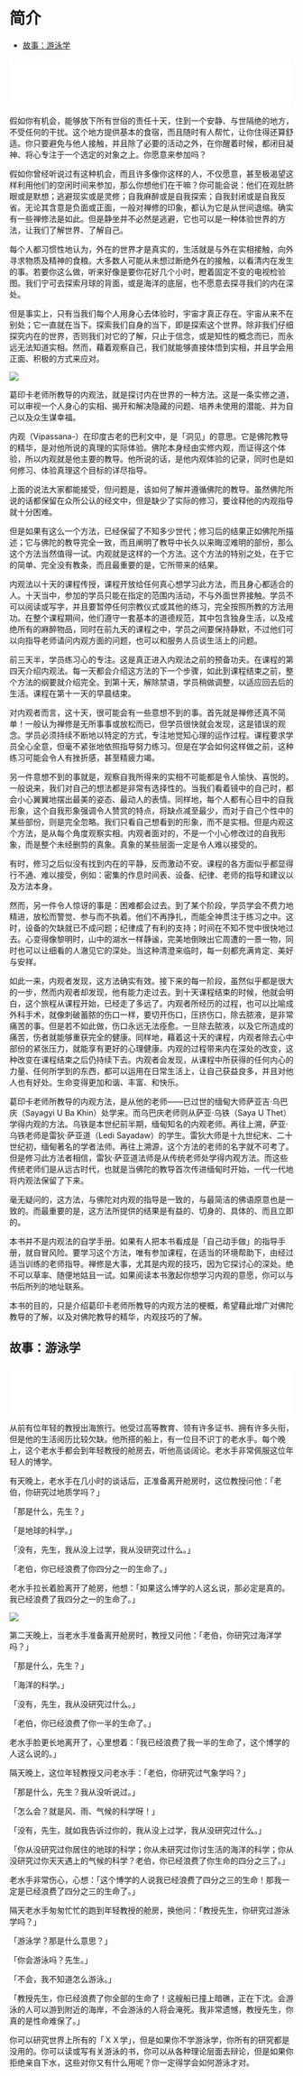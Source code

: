 # 简介
- [故事：游泳学](#2-1)

<iframe frameborder="0" marginwidth="0" marginheight="0" width=500 height=86 src="./mp3/2-0.mp3"></iframe>

假如你有机会，能够放下所有世俗的责任十天，住到一个安静、与世隔绝的地方，不受任何的干扰。这个地方提供基本的食宿，而且随时有人帮忙，让你住得还算舒适。你只要避免与他人接触，并且除了必要的活动之外，在你醒着时候，都闭目凝神、将心专注于一个选定的对象之上。你愿意来参加吗？

假如你曾经听说过有这种机会，而且许多像你这样的人，不仅愿意，甚至极渴望这样利用他们的空闲时间来参加，那么你想他们在干嘛？你可能会说：他们在观肚脐眼或是默想；逃避现实或是灵修；自我麻醉或是自我探索；自我封闭或是自我反省。无论其含意是负面或正面，一般对禅修的印象，都认为它是从世间退缩。确实有一些禅修法是如此。但是静坐并不必然是逃避，它也可以是一种体验世界的方法，让我们了解世界、了解自己。

每个人都习惯性地认为，外在的世界才是真实的，生活就是与外在实相接触，向外寻求物质及精神的食粮。大多数人可能从未想过断绝外在的接触，以看清内在发生的事。若要你这么做，听来好像是要你花好几个小时，瞪着固定不变的电视检验图。我们宁可去探索月球的背面，或是海洋的底层，也不愿意去探寻我们的内在深处。

但是事实上，只有当我们每个人用身心去体验时，宇宙才真正存在。宇宙从来不在别处；它一直就在当下。探索我们自身的当下，即是探索这个世界。除非我们仔细探究内在的世界，否则我们对它的了解，只止于信念，或是知性的概念而已，而永远无法知道实相。然而，藉着观察自己，我们就能够直接体悟到实相，并且学会用正面、积极的方式来应对。

![](./img/2-0.webp)

葛印卡老师所教导的内观法，就是探讨内在世界的一种方法。这是一条实修之道，可以审视一个人身心的实相、揭开和解决隐藏的问题、培养未使用的潜能、并为自己以及众生谋幸福。

内观（Vipassana-）在印度古老的巴利文中，是「洞见」的意思。它是佛陀教导的精华，是对他所说的真理的实际体验。佛陀本身经由实修内观，而证得这个体验，所以内观就是他主要的教导。他所说的话，是他内观体验的记录，同时也是如何修习、体验真理这个目标的详尽指导。

上面的说法大家都能接受，但问题是，该如何了解并遵循佛陀的教导。虽然佛陀所说的话都保留在众所公认的经文中，但是缺少了实际的修习，要诠释他的内观指导就十分困难。

但是如果有这么一个方法，已经保留了不知多少世代；修习后的结果正如佛陀所描述；它与佛陀的教导完全一致，而且阐明了教导中长久以来晦涩难明的部份，那么这个方法当然值得一试。内观就是这样的一个方法。这个方法的特别之处，在于它的简单、完全没有教条，而且最重要的是，它所带来的结果。

内观法以十天的课程传授，课程开放给任何真心想学习此方法，而且身心都适合的人。十天当中，参加的学员只能在指定的范围内活动，不与外面世界接触。学员不可以阅读或写字，并且要暂停任何宗教仪式或其他的练习，完全按照所教的方法用功。在整个课程期间，他们遵守一套基本的道德规范，其中包含独身生活，以及戒绝所有的麻醉物品，同时在前九天的课程之中，学员之间要保持静默，不过他们可以向指导老师请问内观方面的问题，也可以和服务人员谈生活上的问题。

前三天半，学员练习心的专注。这是真正进入内观法之前的预备功夫。在课程的第四天介绍内观法。每一天都会介绍这方法的下一个步骤，如此到课程结束之前，整个方法的纲要就介绍完全。到第十天，解除禁语，学员稍做调整，以适应回去后的生活。课程在第十一天的早晨结束。

对内观者而言，这十天，很可能会有一些意想不到的事。首先就是禅修还真不简单！一般认为禅修是无所事事或放松而已，但学员很快就会发现，这是错误的观念。学员必须持续不断地以特定的方式，专注地觉知心理的运作过程。课程要求学员全心全意，但毫不紧张地依照指导努力练习。但是在学会如何这样做之前，这种练习可能会令人有挫折感，甚至精疲力竭。

另一件意想不到的事就是，观察自我所得来的实相不可能都是令人愉快、喜悦的。一般说来，我们对自己的想法都是非常有选择性的。当我们看着镜中的自己时，都会小心翼翼地摆出最美的姿态、最动人的表情。同样地，每个人都有心目中的自我形象，这个自我形象强调令人赞赏的特点，将缺点减至最少，而对于自己个性中的某些部份，则是完全忽略。我们只看自己想看到的形象，而不是实相。但是内观这个方法，是从每个角度观察实相。内观者面对的，不是一个小心修改过的自我形象，而是整个未经删剪的真象。真象的某些层面一定是令人难以接受的。

有时，修习之后似没有找到内在的平静，反而激动不安。课程的各方面似乎都显得行不通、难以接受，例如：密集的作息时间表、设备、纪律、老师的指导和建议以及方法本身。

然而，另一件令人惊讶的事是：困难都会过去。到了某个阶段，学员学会不费力地精进，放松而警觉、参与而不执着。他们不再挣扎，而能全神贯注于练习之中。这时，设备的欠缺就已不成问题；纪律成了有利的支持；时间在不知不觉中很快地过去。心变得像黎明时，山中的湖水一样静谧，完美地倒映出它周遭的一景一物，同时也可以让细看的人澈见它的深处。当这种清澄来临时，每一刻都充满肯定、美好与安祥。

如此一来，内观者发现，这方法确实有效。接下来的每一阶段，虽然似乎都是很大的一步，然而内观者却发现，他有能力走过去。到十天课程结束的时候，他就会明白，这个旅程从课程开始，已经走了多远了。内观者所经历的过程，也可以比喻成外科手术，就像刺破蓄脓的伤口一样，要切开伤口，压挤伤口，除去脓液，是非常痛苦的事。但是若不如此做，伤口永远无法痊愈。一旦除去脓液，以及它所造成的痛苦，伤者就能够重获完全的健康。同样地，藉着这十天的课程，内观者除去心中部份的紧张压力，就能享有更好的心理健康。内观的过程带来内在深处的改变，这种改变在课程结束之后仍持续下去。内观者会发现，从课程中所获得的任何内心的力量、任何所学到的东西，都可以运用在日常生活上，让自己获益良多，并且对他人也有好处。生命变得更加和谐、丰富、和快乐。

葛印卡老师所教导的内观方法，是从他的老师––––已过世的缅甸大师萨亚吉‧乌巴庆（Sayagyi U Ba Khin）处学来。而乌巴庆老师则从萨亚‧乌铁（Saya U Thet）学得内观的方法。乌铁是本世纪前半期，缅甸知名的内观老师。再往上溯，萨亚‧乌铁老师是雷狄‧萨亚道（Ledi Sayadaw）的学生。雷狄大师是十九世纪末、二十世纪初，缅甸著名的学者法师。再往上溯源，这个方法的老师的名字就不可考了。但是修习此方法者相信，雷狄‧萨亚道法师是从传统老师处学得内观方法。而这些传统老师们是从远古时代，也就是当佛陀的教导首次传进缅甸时开始，一代一代地将内观法保留了下来。

毫无疑问的，这方法，与佛陀对内观的指导是一致的，与最简洁的佛语原意也是一致的。而最重要的是，这方法所提供的结果是有益的、切身的、具体的、而且立即的。

本书并不是内观法的自学手册。如果有人把本书看成是「自己动手做」的指导手册，就自冒风险。要学习这个方法，唯有参加课程，在适当的环境帮助下，由经过适当训练的老师指导。禅修是大事，尤其是内观的技巧，因为它探讨心的深处。绝不可以草率、随便地姑且一试。如果阅读本书激起你想学习内观的意愿，你可以与书后所列的地址联系。

本书的目的，只是介绍葛印卡老师所教导的内观方法的梗概，希望藉此增广对佛陀教导的了解，以及对佛陀教导的精华，内观技巧的了解。

<span id = "2-1"></span>

## 故事：游泳学

<iframe frameborder="0" marginwidth="0" marginheight="0" width=500 height=86 src="./mp3/2-1.mp3"></iframe>

从前有位年轻的教授出海旅行。他受过高等教育、领有许多证书、拥有许多头衔，但是他的生活阅历比较欠缺。他所搭的船上，有一位目不识丁的老水手。每个晚上，这个老水手都会到年轻教授的舱房去，听他高谈阔论。老水手非常佩服这位年轻人的博学。

有天晚上，老水手在几小时的谈话后，正准备离开舱房时，这位教授问他：「老伯，你研究过地质学吗？」

「那是什么，先生？」

「是地球的科学。」

「没有，先生，我从没上过学，我从没研究过什么。」

「老伯，你已经浪费了你四分之一的生命了。」

老水手拉长着脸离开了舱房，他想：「如果这么博学的人这幺说，那必定是真的。我已经浪费了我四分之一的生命了。」

![](./img/2-1.webp)

第二天晚上，当老水手准备离开舱房时，教授又问他：「老伯，你研究过海洋学吗？」

「那是什么，先生？」

「海洋的科学。」

「没有，先生，我从没研究过什么。」

「老伯，你已经浪费了你一半的生命了。」

老水手脸更长地离开了，心里想着：「我已经浪费了我一半的生命了，这个博学的人这么说的。」

隔天晚上，这位年轻教授又问老水手：「老伯，你研究过气象学吗？」

「那是什么，先生？我从没听说过。」

「怎么会？就是风、雨、气候的科学呀！」

「没有，先生，就如我告诉过你的，我从没上过学，我从没研究过什么。」

「你从没研究过你居住的地球的科学；你从未研究过你讨生活的海洋的科学；你从没研究过你天天遇上的气候的科学？老伯，你已经浪费了你生命的四分之三了。」

老水手非常伤心，心想：「这个博学的人说我已经浪费了四分之三的生命！那我一定是已经浪费了四分之三的生命了。」

隔天老水手匆匆忙忙的跑到年轻教授的舱房，换他问：「教授先生，你研究过游泳学吗？」

「游泳学？那是什么意思？」

「你会游泳吗？先生。」

「不会，我不知道怎么游泳。」

「教授先生，你已经浪费了你全部的生命了！这艘船已撞上暗礁，正在下沈。会游泳的人可以游到附近的海岸，不会游泳的人将会淹死。我非常遗憾，教授先生，你真的是性命难保了。」

你可以研究世界上所有的「ＸＸ学」，但是如果你不学游泳学，你所有的研究都是没用的。你可以读或写有关游泳的书，你可以从各种理论层面去辩论，但是如果你拒绝亲自下水，这些对你又有什么用呢？你一定得学会如何游泳才对。
